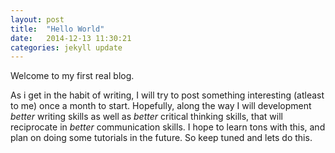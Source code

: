 ```yaml
---
layout: post
title:  "Hello World"
date:   2014-12-13 11:30:21
categories: jekyll update
---
```

Welcome to my first real blog.

As i get in the habit of writing, I will try to post something interesting
(atleast to me) once a month to start. Hopefully, along the way I will
development *better* writing skills as well as *better* critical thinking skills, that will
reciprocate in *better* communication skills. I hope to learn tons with this,
and plan on doing some tutorials in the future. So keep tuned and lets do this.  
